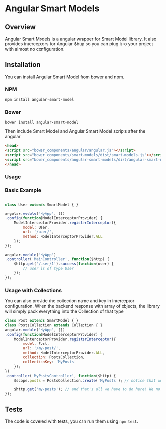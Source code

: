 # Angular Smart Models

## Overview
Angular Smart Models is a angular wrapper for Smart Model library. It also provides interceptors for Angular $http so you can plug it to your project with almost no configuration.


## Installation
You can install Angular Smart Model from bower and npm.
### NPM
```npm install angular-smart-model```
### Bower
```bower install angular-smart-model```

Then include Smart Model and Angular Smart Model scripts after the angular
```html
<head>
<script src="bower_components/angular/angular.js"></script>
<script src="bower_components/smart-models/dist/smart-models.js"></script>
<script src="bower_components/angular-smart-models/dist/angular-smart-models.js"></script>
</head>
```

### Usage


### Basic Example
```javascript

class User extends SmartModel { }

angular.module('MyApp', [])
.config(function(ModelInterceptorProvider) {
	ModelInterceptorProvider.registerInterceptor({
		model: User,
		url: '/user/',
		method: ModelInterceptorProvider.ALL
	});
});

angular.module('MyApp')
.controller('MainController', function($http) {
	$http.get('/user/1').success(function(user) {
		// user is of type User
	});
});
```

### Usage with Collections
You can also provide the collection name and key in interceptor configuration. When the backend response with array of objects, the library will simply pack everything into the Collection of that type.
```javascript
class Post extends SmartModel { }
class PostsCollection extends Collection { }
angular.module('MyApp', [])
.config(function(ModelInterceptorProvider) {
	ModelInterceptorProvider.registerInterceptor({
		model: Post,
		url: '/my-post/',
		method: ModelInterceptorProvider.ALL,
		collection: PostsCollection,
		collectionKey: 'MyPosts'
	});
})
.controller('MyPostsController', function($http) {
	$scope.posts = PostsCollection.create('MyPosts'); // notice that we use the same collection class and collection key here

	$http.get('my-posts'); // and that's all we have to do here! We no longer need to call .success, the Collection will be filled with data in the interceptor and attached to $scope.posts !
});
```

## Tests
The code is covered with tests, you can run them using `npm test`.
